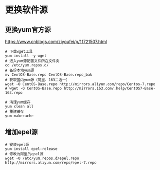 # 更换软件源

## 更换yum官方源

https://www.cnblogs.com/ziyoufei/p/11721507.html

```shell
# 下载wget工具
yum install -y wget
# 进入yum源配置文件所在文件夹
cd /etc/yum.repos.d/
# 备份本地yum源
mv CentOS-Base.repo CentOS-Base.repo_bak
# 获取国内yum源（阿里、163二选一）
wget -O CentOS-Base.repo http://mirrors.aliyun.com/repo/Centos-7.repo
# wget -O CentOS-Base.repo http://mirrors.163.com/.help/CentOS7-Base-163.repo

# 清理yum缓存 
yum clean all
# 重建缓存 
yum makecache 
```

## 增加epel源

```shell
# 安装epel源
yum install epel-release
# 修改为阿里的epel源
wget -O /etc/yum.repos.d/epel.repo http://mirrors.aliyun.com/repo/epel-7.repo
```


